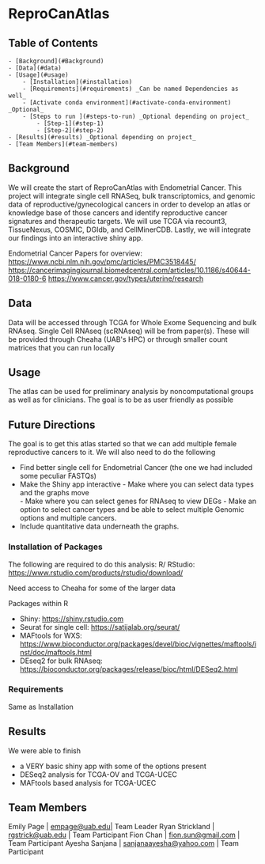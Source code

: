 # ReproCanAtlas

## Table of Contents

    - [Background](#Background)
    - [Data](#data)
    - [Usage](#usage)
        - [Installation](#installation)
        - [Requirements](#requirements) _Can be named Dependencies as well_
        - [Activate conda environment](#activate-conda-environment) _Optional_
        - [Steps to run ](#steps-to-run) _Optional depending on project_
            - [Step-1](#step-1)
            - [Step-2](#step-2)
    - [Results](#results) _Optional depending on project_
    - [Team Members](#team-members)

## Background

We will create the start of ReproCanAtlas with Endometrial Cancer. This project will integrate single cell RNASeq,  bulk transcriptomics, and genomic data of reproductive/gynecological cancers in order to develop an atlas or knowledge base of those cancers and identify reproductive cancer signatures and therapeutic targets. We will use TCGA via recount3, TissueNexus, COSMIC, DGIdb, and CellMinerCDB. Lastly, we will integrate our findings into an interactive shiny app.

Endometrial Cancer Papers for overview: 
https://www.ncbi.nlm.nih.gov/pmc/articles/PMC3518445/
https://cancerimagingjournal.biomedcentral.com/articles/10.1186/s40644-018-0180-6
https://www.cancer.gov/types/uterine/research


## Data

Data will be accessed through TCGA for Whole Exome Sequencing and bulk RNAseq. 
Single Cell RNAseq (scRNAseq) will be from paper(s). 
These will be provided through Cheaha (UAB's HPC) or through smaller count matrices that you can run locally 

## Usage

The atlas can be used for preliminary analysis by noncomputational groups as well as for clinicians. 
The goal is to be as user friendly as possible 

## Future Directions
The goal is to get this atlas started so that we can add multiple female reproductive cancers to it.
We will also need to do the following 
  - Find better single cell for Endometrial Cancer (the one we had included some peculiar FASTQs)
  - Make the Shiny app interactive 
        -   Make where you can select data types and the graphs move  
        -   Make where you can select genes for RNAseq to view DEGs 
        -   Make an option to select cancer types and be able to select multiple Genomic options and multiple cancers. 
  - Include quantitative data underneath the graphs. 


### Installation of Packages 

The following are required to do this analysis: 
R/ RStudio: https://www.rstudio.com/products/rstudio/download/

Need access to Cheaha for some of the larger data 

Packages within R
 - Shiny: https://shiny.rstudio.com
 - Seurat for single cell: https://satijalab.org/seurat/
 - MAFtools for WXS: https://www.bioconductor.org/packages/devel/bioc/vignettes/maftools/inst/doc/maftools.html
 - DEseq2 for bulk RNAseq: https://bioconductor.org/packages/release/bioc/html/DESeq2.html
 

### Requirements
Same as Installation

## Results
We were able to finish 
 - a VERY basic shiny app with some of the options present 
 - DESeq2 analysis for TCGA-OV and TCGA-UCEC 
 - MAFtools based analysis for TCGA-UCEC 


## Team Members

Emily Page | empage@uab.edu| Team Leader 
Ryan Strickland | rgstrick@uab.edu | Team Participant
Fion Chan | fion.sun@gmail.com | Team Participant
Ayesha Sanjana | sanjanaayesha@yahoo.com | Team Participant

